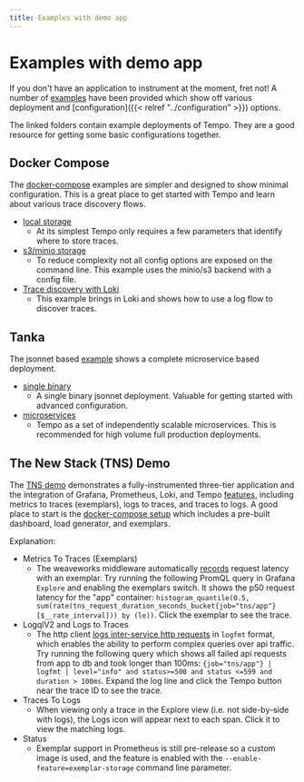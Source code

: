 ```yaml
---
title: Examples with demo app
---
```


# Examples with demo app

If you don't have an application to instrument at the moment, fret not!
A number of [examples](https://github.com/grafana/tempo/tree/main/example) have been provided
which show off various deployment and [configuration]({{< relref "../configuration" >}}) options.

The linked folders contain example deployments of Tempo.  They are a good resource for getting some basic configurations together.

## Docker Compose

The [docker-compose](https://github.com/grafana/tempo/tree/main/example/docker-compose) examples are simpler and designed to show minimal configuration.  This is a great place
to get started with Tempo and learn about various trace discovery flows.

- [local storage](https://github.com/grafana/tempo/tree/main/example/docker-compose/readme.md#local-storage)
  - At its simplest Tempo only requires a few parameters that identify where to store traces.
- [s3/minio storage](https://github.com/grafana/tempo/tree/main/example/docker-compose/readme.md#s3)
  - To reduce complexity not all config options are exposed on the command line.  This example uses the minio/s3 backend with a config file.
- [Trace discovery with Loki](https://github.com/grafana/tempo/tree/main/example/docker-compose/readme.md#loki-derived-fields)
  - This example brings in Loki and shows how to use a log flow to discover traces.


## Tanka

The jsonnet based [example](https://github.com/grafana/tempo/tree/main/example/tk) shows a complete microservice based deployment.

- [single binary](https://github.com/grafana/tempo/tree/main/example/tk/readme.md#single-binary)
  - A single binary jsonnet deployment.  Valuable for getting started with advanced configuration.
- [microservices](https://github.com/grafana/tempo/tree/main/example/tk/readme.md#microservices)
  - Tempo as a set of independently scalable microservices.  This is recommended for high volume full production deployments.

## The New Stack (TNS) Demo

The [TNS demo](https://github.com/grafana/tns) demonstrates a fully-instrumented three-tier application and the integration of Grafana, Prometheus, Loki, and Tempo [features](https://github.com/grafana/tns#demoable-things), including metrics to traces (exemplars), logs to traces, and traces to logs.  A good place to start is the [docker-compose setup](https://github.com/grafana/tns/tree/main/production/docker-compose) which includes a pre-built dashboard, load generator, and exemplars.

Explanation:
- Metrics To Traces (Exemplars)
  - The weaveworks middleware automatically [records](https://github.com/weaveworks/common/blob/bd288de53d57de300fa286688ce2fc935687213f/middleware/instrument.go#L79) request latency with an exemplar.  Try running the following PromQL query in Grafana `Explore` and enabling the exemplars switch. It shows the p50 request latency for the "app" container:  `histogram_quantile(0.5, sum(rate(tns_request_duration_seconds_bucket{job="tns/app"}[$__rate_interval])) by (le))`.  Click the exemplar to see the trace.
- LogqlV2 and Logs to Traces
  - The http client [logs inter-service http requests](https://github.com/grafana/tns/blob/main/client/http.go#L70) in `logfmt` format, which enables the ability to perform complex queries over api traffic. Try running the following query which shows all failed api requests from app to db and took longer than 100ms: `{job="tns/app"} | logfmt | level="info" and status>=500 and status <=599 and duration > 100ms`.  Expand the log line and click the Tempo button near the trace ID to see the trace.
- Traces To Logs
  - When viewing only a trace in the Explore view (i.e. not side-by-side with logs), the Logs icon will appear next to each span.  Click it to view the matching logs.
- Status
  - Exemplar support in Prometheus is still pre-release so a custom image is used, and the feature is enabled with the `--enable-feature=exemplar-storage` command line parameter.
